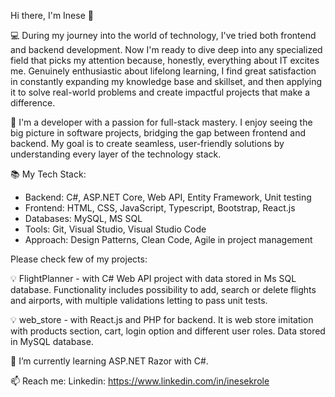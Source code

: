 Hi there, I'm Inese 👋

💻 During my journey into the world of technology, I've tried both frontend and backend development. Now I'm ready to dive deep into any specialized field that picks my attention because, honestly, everything about IT excites me.
Genuinely enthusiastic about lifelong learning, I find great satisfaction in constantly expanding my knowledge base and skillset, and then applying it to solve real-world problems and create impactful projects that make a difference.

🌟 I'm a developer with a passion for full-stack mastery. I enjoy seeing the big picture in software projects, bridging the gap between frontend and backend. My goal is to create seamless, user-friendly solutions by understanding every layer of the technology stack.

📚 My Tech Stack:
- Backend: C#, ASP.NET Core, Web API, Entity Framework, Unit testing
- Frontend: HTML, CSS, JavaScript, Typescript, Bootstrap, React.js
- Databases: MySQL, MS SQL
- Tools: Git, Visual Studio, Visual Studio Code
- Approach: Design Patterns, Clean Code, Agile in project management

Please check few of my projects:

💡    FlightPlanner - with C# Web API project with data stored in Ms SQL database. Functionality includes possibility to add, search or delete flights and airports, with multiple validations letting to pass unit tests.

💡    web_store - with React.js and PHP for backend. It is web store imitation with products section, cart, login option and different user roles. Data stored in MySQL database.

🌱 I’m currently learning ASP.NET Razor with C#.

📫 Reach me: 
Linkedin: https://www.linkedin.com/in/inesekrole




